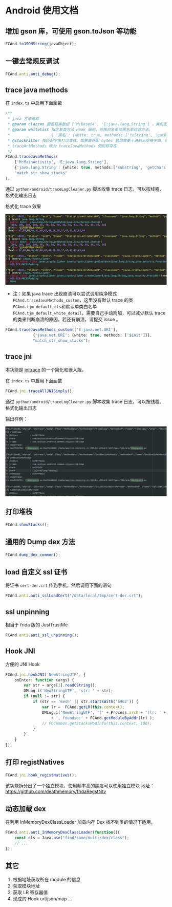 # Android 使用文档

## 增加 gson 库，可使用 gson.toJson 等功能

```typescript
FCAnd.toJSONString(javaObject);
```

## 一键去常规反调试

```typescript
FCAnd.anti.anti_debug();
```

## trace java methods

在 `index.ts` 中启用下面函数

```typescript
/**
 * java 方法追踪
 * @param clazzes 要追踪类数组 ['M:Base64', 'E:java.lang.String'] ，类前面的 M 代表 match 模糊匹配，E 代表 equal 精确匹配
 * @param whitelist 指定某类方法 Hook 细则，可按白名单或黑名单过滤方法。
 *                  { '类名': {white: true, methods: ['toString', 'getBytes']} }
 * @stackFilter 按匹配字串打印堆栈。如果要匹配 bytes 数组需要十进制无空格字串，例如："104,113,-105"
 * traceArtMethods 改为 traceJavaMethods 的别称存在
 */
FCAnd.traceJavaMethods(
    ['M:MainActivity', 'E:java.lang.String'],
    {'java.lang.String': {white: true, methods:['substring', 'getChars']}},
    "match_str_show_stacks"
);
```

通过 `python/android/traceLogCleaner.py` 脚本收集 trace 日志，可以按线程、格式化输出日志

格式化 trace 效果

![javamethodtracepic](./pics/javamethodtracepic.jpg)

* 注：如果 java trace 出现崩溃可以尝试调用纯净模式 `FCAnd.traceJavaMethods_custom`，这里没有默认 trace 的类 `FCAnd.tjm_default_cls`和默认单类白名单`FCAnd.tjm_default_white_detail`，需要自己手动附加，可以减少默认 trace 的类来判断崩溃的原因。若还有崩溃，请提交 issue 。
```typescript
FCAnd.traceJavaMethods_custom(['E:java.net.URI'],
            {'java.net.URI': {white: true, methods: ['$init']}},
            "match_str_show_stacks");
```


## trace jni

本功能是 [jnitrace](https://github.com/chame1eon/jnitrace) 的一个简化和嵌入版。

在 `index.ts` 中启用下面函数

```typescript
FCAnd.jni.traceAllJNISimply();
```

通过 `python/android/traceLogCleaner.py` 脚本收集 trace 日志，可以按线程、格式化输出日志

输出样例：

![jnitracepic](./pics/jnitracelog.jpg)

## 打印堆栈
```typescript
FCAnd.showStacks();
```

## 通用的 Dump dex 方法
```typescript
FCAnd.dump_dex_common();
```
## load 自定义 ssl 证书

将证书 `cert-der.crt` 传到手机，然后调用下面的语句

```typescript
FCAnd.anti.anti_sslLoadCert("/data/local/tmp/cert-der.crt");
```

## ssl unpinning

相当于 frida 版的 JustTrustMe 

```typescript
FCAnd.anti.anti_ssl_unpinning();
```

## Hook JNI
方便的 JNI Hook
```typescript
FCAnd.jni.hookJNI('NewStringUTF', {
    onEnter: function (args) {
        var str = args[1].readCString();
        DMLog.i('NewStringUTF', 'str: ' + str);
        if (null != str) {
            if (str == 'mesh' || str.startsWith('6962')) {
                var lr =  FCAnd.getLR(this.context);
                DMLog.i('NewStringUTF', '(' + Process.arch + ')lr: ' + lr
                    + ', foundso:' + FCAnd.getModuleByAddr(lr) );
                // FCCommon.getStacksModInfo(this.context, 100);
            }
        }
    }
});
```

## 打印 registNatives

```typescript
FCAnd.jni.hook_registNatives();
```

该功能拆分出了一个独立模块，使用频率高的朋友可以使用独立模块
地址：https://github.com/deathmemory/fridaRegstNtv

## 动态加载 dex 

在利用 InMemoryDexClassLoader 加载内存 Dex 找不到类的情况下适用。

```typescript
FCAnd.anti.anti_InMemoryDexClassLoader(function(){
    const cls = Java.use("find/same/multi/dex/class");
    // ...
});
```

## 其它

1. 根据地址获取所在 module 的信息
2. 获取模块地址
3. 获取 LR 寄存器值
4. 现成的 Hook url/json/map ...

